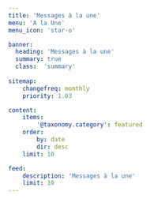 ```yaml
---
title: 'Messages à la une'
menu: 'A la Une'
menu_icon: 'star-o'

banner:
  heading: 'Messages à la une'
  summary: true
  class:  'summary'
      
sitemap:
    changefreq: monthly
    priority: 1.03

content:
    items:
        '@taxonomy.category': featured
    order:
        by: date
        dir: desc
    limit: 10

feed:
    description: 'Messages à la une'
    limit: 10
---
```

